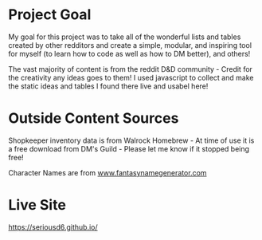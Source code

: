 # Project Goal
My goal for this project was to take all of the wonderful lists and tables created by other redditors and create a simple, modular, and inspiring tool for myself (to learn how to code as well as how to DM better), and others!

The vast majority of content is from the reddit D&D community - Credit for the creativity any ideas goes to them! I used javascript to collect and make the static ideas and tables I found there live and usabel here! 

# Outside Content Sources
Shopkeeper inventory data is from Walrock Homebrew - At time of use it is a free download from DM's Guild - Please let me know if it stopped being free!

Character Names are from www.fantasynamegenerator.com

# Live Site
https://seriousd6.github.io/
